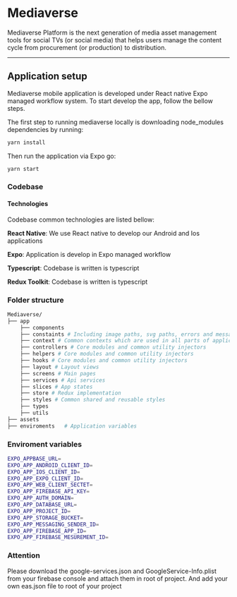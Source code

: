 
# Mediaverse

Mediaverse Platform is the next generation of media asset management tools for social TVs (or social media) that helps users manage the content cycle from procurement (or production) to distribution.

---

## Application setup

Mediaverse mobile application is developed under React native Expo managed workflow system. To start develop the app, follow the bellow steps.

The first step to running mediaverse locally is downloading node_modules dependencies by running:

```sh
yarn install
```

Then run the application via Expo go:

```sh
yarn start
```

### Codebase

#### Technologies

Codebase common technologies are listed bellow:

**React Native**: We use React native to develop our Android and Ios applications

**Expo**: Application is develop in Expo managed workflow

**Typescript**: Codebase is written is typescript

**Redux Toolkit**: Codebase is written is typescript

### Folder structure

```sh
Mediaverse/
├── app
    ├── components
    ├── constaints # Including image paths, svg paths, errors and messages, icons and constaints
    ├── context # Common contexts which are used in all parts of application
    ├── controllers # Core modules and common utility injectors
    ├── helpers # Core modules and common utility injectors
    ├── hooks # Core modules and common utility injectors
    ├── layout # Layout views
    ├── screens # Main pages
    ├── services # Api services
    ├── slices # App states
    ├── store # Redux implementation
    ├── styles # Common shared and reusable styles
    ├── types
    ├── utils
├── assets
├── enviroments   # Application variables
```

### Enviroment variables

```sh
EXPO_APPBASE_URL=
EXPO_APP_ANDROID_CLIENT_ID=
EXPO_APP_IOS_CLIENT_ID=
EXPO_APP_EXPO_CLIENT_ID=
EXPO_APP_WEB_CLIENT_SECTET=
EXPO_APP_FIREBASE_API_KEY=
EXPO_APP_AUTH_DOMAIN=
EXPO_APP_DATABASE_URL=
EXPO_APP_PROJECT_ID=
EXPO_APP_STORAGE_BUCKET=
EXPO_APP_MESSAGING_SENDER_ID=
EXPO_APP_FIREBASE_APP_ID=
EXPO_APP_FIREBASE_MESUREMENT_ID=
```

### Attention
Please download the google-services.json and GoogleService-Info.plist from your firebase console and attach them in root of project. And add your own eas.json file to root of your project